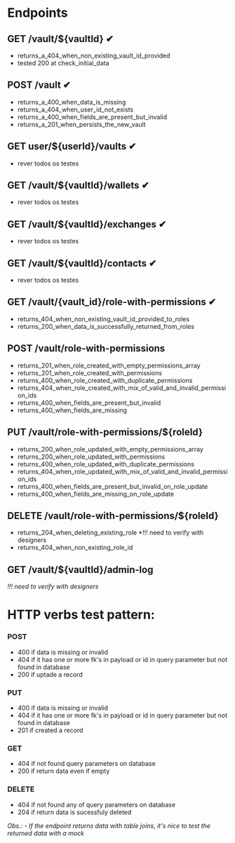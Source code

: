 # Endpoints
<!-- /api/vaultData -->
## GET /vault/${vaultId} ✔
 - returns_a_404_when_non_existing_vault_id_provided
 - tested 200 at check_initial_data
	
<!-- /api/createVault -->
## POST /vault ✔
 - returns_a_400_when_data_is_missing
 - returns_a_404_when_user_id_not_exists
 - returns_a_400_when_fields_are_present_but_invalid
 - returns_a_201_when_persists_the_new_vault

<!-- /api/userVaults -->
## GET user/${userId}/vaults ✔
- rever todos os testes

<!-- /api/userWallets -->
## GET /vault/${vaultId}/wallets ✔
- rever todos os testes

<!-- /api/userExchanges -->
## GET /vault/${vaultId}/exchanges ✔
- rever todos os testes
 
<!-- /api/vault/settings -->
## GET /vault/${vaultId}/contacts ✔
- rever todos os testes

## GET /vault/{vault_id}/role-with-permissions ✔
- returns_404_when_non_existing_vault_id_provided_to_roles 
- returns_200_when_data_is_successfully_returned_from_roles 

## POST /vault/role-with-permissions
- returns_201_when_role_created_with_empty_permissions_array
- returns_201_when_role_created_with_permissions
- returns_400_when_role_created_with_duplicate_permissions
- returns_404_when_role_created_with_mix_of_valid_and_invalid_permission_ids
- returns_400_when_fields_are_present_but_invalid
- returns_400_when_fields_are_missing

## PUT /vault/role-with-permissions/${roleId}
- returns_200_when_role_updated_with_empty_permissions_array
- returns_200_when_role_updated_with_permissions
- returns_400_when_role_updated_with_duplicate_permissions
- returns_404_when_role_updated_with_mix_of_valid_and_invalid_permission_ids
- returns_400_when_fields_are_present_but_invalid_on_role_update
- returns_400_when_fields_are_missing_on_role_update
	
## DELETE /vault/role-with-permissions/${roleId}
- returns_204_when_deleting_existing_role *!!! need to verify with designers
- returns_404_when_non_existing_role_id

## GET /vault/${vaultId}/admin-log 
*!!! need to verify with designers*


# HTTP verbs test pattern:
### POST 
- 400 if data is missing or invalid
- 404 if it has one or more fk's in payload or id in query parameter but not found in database
- 200 if uptade a record

### PUT 
- 400 if data is missing or invalid
- 404 if it has one or more fk's in payload or id in query parameter but not found in database
- 201 if created a record

### GET
- 404 if not found query parameters on database
- 200 if return data even if empty

### DELETE
- 404 if not found any of query parameters on database
- 204 if return data is sucessfuly deleted

*Obs.:*
*- If the endpoint returns data with table joins, it's nice to test the returned data with a mock*
